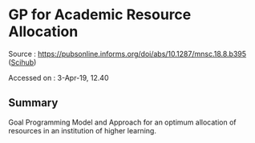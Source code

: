 # GP for Academic Resource Allocation
Source : https://pubsonline.informs.org/doi/abs/10.1287/mnsc.18.8.b395 ([Scihub](http://sci-hub.tw/https://pubsonline.informs.org/doi/pdf/10.1287/mnsc.18.8.B395))

Accessed on : 3-Apr-19, 12.40

## Summary

Goal Programming Model and Approach for an optimum allocation of resources in an institution of higher learning.

